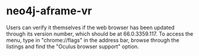 # neo4j-aframe-vr

Users can verify it themselves if the web browser has been updated through its version number,
which should be at 66.0.3359.117.
To access the menu, type in "chrome://flags" in the address bar,
browse through the listings and find the "Oculus browser support" option.
